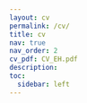```yaml
---
layout: cv
permalink: /cv/
title: cv
nav: true
nav_order: 2
cv_pdf: CV_EH.pdf
description:
toc:
  sidebar: left
---
```


